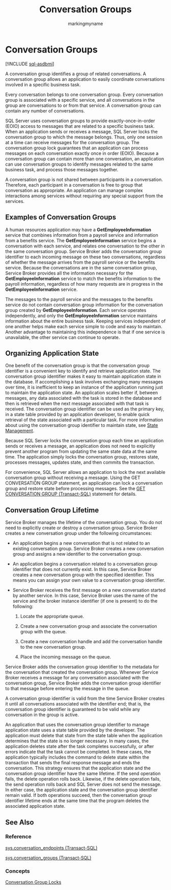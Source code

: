 ﻿---
title: Conversation Groups
description: "A conversation group identifies a group of related conversations."
ms.prod: sql
ms.technology: configuration
ms.topic: conceptual
author: markingmyname
ms.author: maghan
ms.reviewer: mikeray
ms.date: "03/30/2022"
---

# Conversation Groups

[!INCLUDE [sql-asdbmi](../../includes/applies-to-version/sql-asdbmi.md)]

A conversation group identifies a group of related conversations. A conversation group allows an application to easily coordinate conversations involved in a specific business task.

Every conversation belongs to one conversation group. Every conversation group is associated with a specific service, and all conversations in the group are conversations to or from that service. A conversation group can contain any number of conversations.

SQL Server uses conversation groups to provide exactly-once-in-order (EOIO) access to messages that are related to a specific business task. When an application sends or receives a message, SQL Server locks the conversation group to which the message belongs. Thus, only one session at a time can receive messages for the conversation group. The conversation group lock guarantees that an application can process messages on each conversation exactly once in order (EOIO). Because a conversation group can contain more than one conversation, an application can use conversation groups to identify messages related to the same business task, and process those messages together.

A conversation group is not shared between participants in a conversation. Therefore, each participant in a conversation is free to group that conversation as appropriate. An application can manage complex interactions among services without requiring any special support from the services.

## Examples of Conversation Groups



A human resources application may have a **GetEmployeeInformation** service that combines information from a payroll service and information from a benefits service. The **GetEmployeeInformation** service begins a conversation with each service, and relates one conversation to the other in the same conversation group. Service Broker adds the conversation group identifier to each incoming message on these two conversations, regardless of whether the message arrives from the payroll service or the benefits service. Because the conversations are in the same conversation group, Service Broker provides all the information necessary for the **GetEmployeeInformation** service to match the benefits information to the payroll information, regardless of how many requests are in progress in the **GetEmployeeInformation** service.

The messages to the payroll service and the messages to the benefits service do not contain conversation group information for the conversation group created by **GetEmployeeInformation**. Each service operates independently, and only the **GetEmployeeInformation** service maintains information about the entire business task. Keeping services independent of one another helps make each service simple to code and easy to maintain. Another advantage to maintaining this independence is that if one service is unavailable, the other service can continue to operate.

## Organizing Application State



One benefit of the conversation group is that the conversation group identifier is a convenient key to identify and retrieve application state. The conversation group identifier makes it easy to maintain application state in the database. If accomplishing a task involves exchanging many messages over time, it is inefficient to keep an instance of the application running just to maintain the application state. An application scales better if, between messages, any data associated with the task is stored in the database and then is retrieved when the next message associated with that task is received. The conversation group identifier can be used as the primary key, in a state table provided by an application developer, to enable quick retrieval of the state associated with a particular task. For more information about using the conversation group identifier to maintain state, see [State Management](state-management.md).

Because SQL Server locks the conversation group each time an application sends or receives a message, an application does not need to explicitly prevent another program from updating the same state data at the same time. The application simply locks the conversation group, restores state, processes messages, updates state, and then commits the transaction.

For convenience, SQL Server allows an application to lock the next available conversation group without receiving a message. Using the GET CONVERSATION GROUP statement, an application can lock a conversation group and restore state before processing messages. See the [GET CONVERSATION GROUP (Transact-SQL)](../../t-sql/statements/get-conversation-group-transact-sql.md) statement for details.

## Conversation Group Lifetime



Service Broker manages the lifetime of the conversation group. You do not need to explicitly create or destroy a conversation group. Service Broker creates a new conversation group under the following circumstances:

  - An application begins a new conversation that is not related to an existing conversation group. Service Broker creates a new conversation group and assigns a new identifier to the conversation group.

  - An application begins a conversation related to a conversation group identifier that does not currently exist. In this case, Service Broker creates a new conversation group with the specified identifier. This means you can assign your own value to a conversation group identifier.

  - Service Broker receives the first message on a new conversation started by another service. In this case, Service Broker uses the name of the service and the broker instance identifier (if one is present) to do the following:
    
    1.  Locate the appropriate queue.
    
    2.  Create a new conversation group and associate the conversation group with the queue.
    
    3.  Create a new conversation handle and add the conversation handle to the new conversation group.
    
    4.  Place the incoming message on the queue.

Service Broker adds the conversation group identifier to the metadata for the conversation that created the conversation group. Whenever Service Broker receives a message for any conversation associated with the conversation group, Service Broker adds the conversation group identifier to that message before entering the message in the queue.

A conversation group identifier is valid from the time Service Broker creates it until all conversations associated with the identifier end; that is, the conversation group identifier is guaranteed to be valid while any conversation in the group is active.

An application that uses the conversation group identifier to manage application state uses a state table provided by the developer. The application must delete that state from the state table when the application determines that the state is no longer necessary. In many cases, the application deletes state after the task completes successfully, or after errors indicate that the task cannot be completed. In these cases, the application typically includes the command to delete state within the transaction that sends the final response message and ends the conversation. This strategy ensures that the application state and the conversation group identifier have the same lifetime. If the send operation fails, the delete operation rolls back. Likewise, if the delete operation fails, the send operation rolls back and SQL Server does not send the message. In either case, the application state and the conversation group identifier remain valid. If both operations succeed, then the conversation group identifier lifetime ends at the same time that the program deletes the associated application state.

## See Also

### Reference

[sys.conversation_endpoints (Transact-SQL)](../../relational-databases/system-catalog-views/sys-conversation-endpoints-transact-sql.md)

[sys.conversation_groups (Transact-SQL)](../../relational-databases/system-catalog-views/sys-conversation-groups-transact-sql.md)

### Concepts

[Conversation Group Locks](conversation-group-locks.md)

